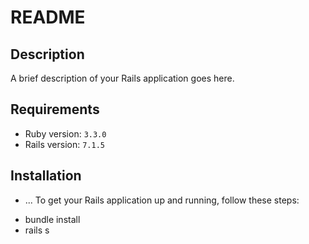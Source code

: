 # README

## Description

A brief description of your Rails application goes here.

## Requirements

- Ruby version: `3.3.0`
- Rails version: `7.1.5`

## Installation
* ...
To get your Rails application up and running, follow these steps:
- bundle install
- rails s